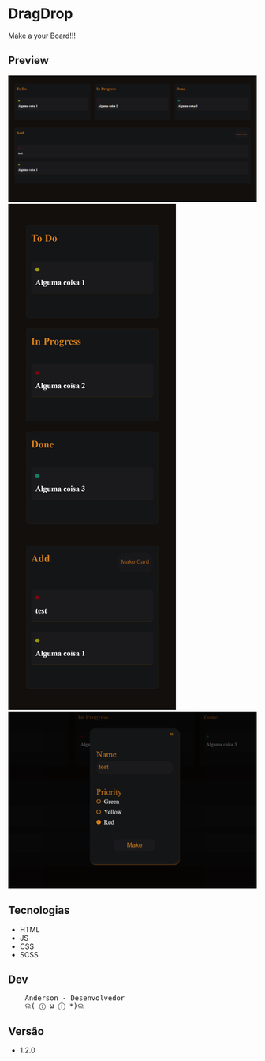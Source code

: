 # DragDrop

 Make a your Board!!!


## Preview

![alt text](./gh/001.png)
![alt text](./gh/002.png)
![alt text](./gh/003.png)


## Tecnologias
- HTML
- JS
- CSS
- SCSS

## Dev
<pre>
    Anderson - Desenvolvedor
    ଲ( ⓛ ω ⓛ *)ଲ
</pre>

## Versão
- 1.2.0


